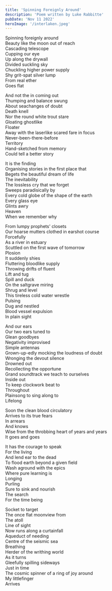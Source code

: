 ```yaml
---
title: 'Spinning Foreignly Around'
description: 'Poem written by Luke Rabbitte'
pubDate: 'Nov 11 2022'
heroImage: '/interlaken.jpeg'
---
```


Spinning foreignly around  
Beauty like the moon out of reach  
Cascading telescope  
Cupping our eye  
Up along the drywall  
Divided suckling sky  
Chuckling higher power supply  
Shy grit-spat silver lump  
From real ether  
Goes flat  
  
And not the in coming out  
Thumping and balance swung  
About seachanges of doubt  
Death knell  
Nor the round white trout stare  
Gloating ghostlike  
Floater  
Away with the laserlike scared fare in focus  
Never-been-there-before  
Territory  
Hand-sketched from memory  
Could tell a better story  
  
It is the finding  
Organising stories in the first place that  
Begets the beautiful dream of life  
The inevitability  
The lossless cry that we forget  
Sweeps paradisically by  
Every cold globe of the shape of the earth  
Every glass eye  
Glints awry  
Heaven  
When we remember why  
  
From lumpy prophets' closets  
Our hoarse mutters clothed in earshot course  
Forcefully  
As a river in estuary  
Scuttled on the first wave of tomorrow  
Plosion  
It suddenly shies  
Fluttering bloodlike supply  
Throwing drifts of fluent  
Lift and tug  
Spill and duck  
On the saltgrave miring  
Shrug and level  
This tireless cold water wrestle  
Pulsing  
Dug and nestled  
Blood vessel expulsion  
In plain sight  
  
And our ears  
Our two ears tuned to  
Glean goodbyes  
Negativity improvised  
Simple antennas  
Grown-up-edly mocking the loudness of doubt  
Wronging the devout silence  
Drowned out  
Recollecting the opportune  
Grand soundtrack we teach to ourselves  
Inside out  
To keep clockwork beat to  
Throughout  
Plainsong to sing along to  
Lifelong  
  
Soon the clean blood circulatory  
Arrives to its true fears  
In arrears  
And knows  
Wise from the throbbing heart of years and years  
It goes and goes  
  
It has the courage to speak  
For the living  
And lend ear to the dead  
To flood earth beyond a given field  
Wash aground with the epics  
Where pure learning is  
Longing  
Purling  
Sure to sink and nourish  
The search  
For the time being  
  
Socket to target  
The once flat moonview from  
The atoll  
Line of sight  
Now runs along a curtainfall  
Aqueduct of needing  
Centre of the seismic sea  
Breathing  
Herder of the writhing world  
As it turns  
Gleefully spilling sideways  
Just in time  
The cosmic spinner of a ring of joy around  
My littlefinger  
Arrives  